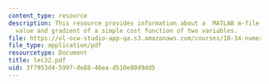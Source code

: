 ```yaml
---
content_type: resource
description: This resource provides information about a  MATLAB m-file evaluates the
  value and gradient of a simple cost function of two variables.
file: https://ol-ocw-studio-app-qa.s3.amazonaws.com/courses/10-34-numerical-methods-applied-to-chemical-engineering-fall-2005/3f7953d45997de8846ead510e80d9dd5_lec32.pdf
file_type: application/pdf
resourcetype: Document
title: lec32.pdf
uid: 3f7953d4-5997-de88-46ea-d510e80d9dd5
---
```

